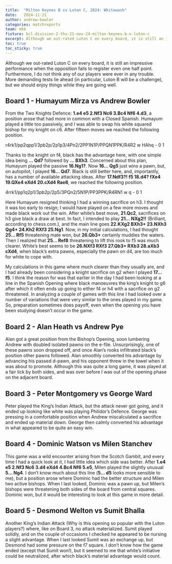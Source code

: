```yaml
---
title:  "Milton Keynes B vs Luton C, 2024: Whitewash"
date:   2024-11-21
author: andrew-bowler
categories: matchreports
team: mkb
fixture: bcl-division-2-thu-21-nov-24-milton-keynes-b-v-luton-c
excerpt: Although we out-rated Luton C on every board, it is still an impressive performance when the opposition fails to register even one half point.
toc: true
toc_sticky: true
---
```


Although we out-rated Luton C on every board, it is still an impressive performance when the opposition fails to register even one half point. Furthermore, I do not think any of our players were ever in any trouble. More demanding tests lie ahead (in particular, Luton B will be a challenge), but we should enjoy things while they are going well.

<h2 id="board-1">Board 1 - Humayum Mirza vs Andrew Bowler</h2>

From the Two Knights Defence: **1.e4 e5 2.Nf3 Nc6 3.Bc4 Nf6 4.d3**, a position arose that had more in common with a Closed Spanish. Humayum played a little too passively, and I was able to swap his white squared bishop for my knight on c6. After fifteen moves we reached the following position.

<div class="fen-position">r4rk1/pp2qpp1/3pb2p/2p1p3/4Pn2/2PP1N1P/PPQN1PPK/R4R2 w HAhq - 0 1</div>

Thanks to the knight on f4, black has the advantage here, with one simple idea being **... Qd7** followed by **... BXh3**. Concerned about this plan, Humayum played the passive **16.Ng1?**. Now **16... Qg5** just wins a pawn, but, on autopilot, I played **16... Qd7**. Black is still better here, and, importantly, has a number of available attacking ideas. After **17.Ndf3?! f5 18.d4? fXe4 19.QXe4 eXd4 20.cXd4 Rae8**, we reached the following
position.

<div class="fen-position">4rrk1/pp1q2p1/3pb2p/2p5/3PQn2/5N1P/PP3PPK/R4RN1 w q - 0 1</div>

Here Humayum resigned thinking I had a winning sacrifice on h3. I thought it was too early to resign; I would have played on a few more moves and made black work out the win. After white’s best move, **21.Qc2**, sacrifices on h3 give black a draw at best. In fact, I intended to play **21... NXg2!!** (Brilliant, according to chess.com.), and the main line goes **22.KXg2 BXh3+ 23.NXh3 Qg4+ 24.Kh2 RXf3 25.Ng1**. Now, in my initial calculations, I had thought **25... Rf5** threatening mate won, but **26.Qb3+** certainly muddies the waters. Then I realized that **25... Ref8** threatening to lift this rook to f5 was much clearer. White’s best seems to be **26.NXf3 RXf3 27.Qb3+ RXb3 28.aXb3 cXd4**, when black’s extra pawns, especially the pawn on d4, are too much for white to cope with.

My calculations in this game where much clearer than they usually are, and I had already been considering a knight sacrifice on g2 when I played **17... f5**. I think the reason for was that earlier in the day I had been looking at a line in the Spanish Opening where black manoeuvres the king’s knight to g6 after which it often ends up going to either f4 or h4 with a sacrifice on g2 threatened. In analyzing a couple of games with this line I had looked over a number of variations that were very similar to the ones played in my game. So, preparation sometimes does payoff, even when the opening you have been studying doesn’t occur in the game.

<h2 id="board-2">Board 2 - Alan Heath vs Andrew Pye</h2>

Alan got a great position from the Bishop’s Opening, soon lumbering Andrew with doubled isolated pawns on the e-file. Unsurprisingly, one of these pawns soon dropped off, and once Alan’s rooks infiltrated black’s position other pawns followed. Alan smoothly converted his advantage by advancing his passed d-pawn, and his opponent threw in the towel when it was about to promote. Although this was quite a long game, it was played at a fair lick by both sides, and was over before I was out of the opening phase on the adjacent board.

<h2 id="board-3">Board 3 - Peter Montgomery vs George Ward</h2>

Peter played the King’s Indian Attack, but the attack never got going, and it ended up looking like white was playing Philidor’s Defence. George was pressing in a comfortable position when Andrew miscalculated a sacrifice and ended up material down. George then calmly converted his advantage in what appeared to be quite an easy win.

<h2 id="board-4">Board 4 - Dominic Watson vs Milen Stanchev</h2>

This game was a wild encounter arising from the Scotch Gambit, and every time I had a quick look at it, I had little idea which side was better. After **1.e4 e5 2.Nf3 Nc6 3.d4 eXd4 4.Bc4 Nf6 5.e5**, Milen played the slightly unusual **5... Ng4**. I don’t know much about this line (**5... d5** looks more sensible to me), but a position arose where Dominic had the better structure and Milen two active bishops. When I last looked, Dominic was a pawn up, but Milen’s bishops were threatening both sides of the board from central squares. Dominic won, but it would be interesting to look at this game in more detail.

<h2 id="board-5">Board 5 - Desmond Welton vs Sumit Bhalla</h2>

Another King’s Indian Attack (Why is this opening so popular with the Luton players?) where, like on Board 3, no attack materialized. Sumit played solidly, and on the couple of occasions I checked he appeared to be nursing a slight advantage. When I last looked Sumit was an exchange up, but Desmond had some pressure on the f7 square. I don’t know how the game ended (except that Sumit won!), but it seemed to me that white’s initiative could be neutralized, after which black’s material advantage would count.